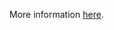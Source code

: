 More information [here](https://docs.bridgecrew.io/docs/ensure-alibaba-cloud-oss-bucket-has-versioning-enabled).
